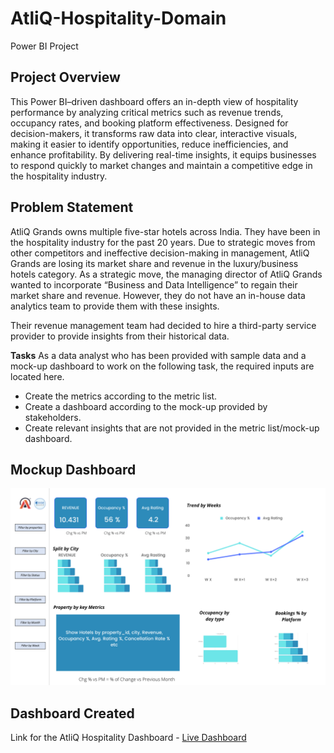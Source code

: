# AtliQ-Hospitality-Domain
Power BI Project
## Project Overview
This Power BI–driven dashboard offers an in-depth view of hospitality performance by analyzing critical metrics such as revenue trends, occupancy rates, and booking platform effectiveness. Designed for decision-makers, it transforms raw data into clear, interactive visuals, making it easier to identify opportunities, reduce inefficiencies, and enhance profitability. By delivering real-time insights, it equips businesses to respond quickly to market changes and maintain a competitive edge in the hospitality industry.
## Problem Statement
AtliQ Grands owns multiple five-star hotels across India. They have been in the hospitality industry for the past 20 years. Due to strategic moves from other competitors and ineffective decision-making in management, AtliQ Grands are losing its market share and revenue in the luxury/business hotels category. As a strategic move, the managing director of AtliQ Grands wanted to incorporate “Business and Data Intelligence” to regain their market share and revenue. However, they do not have an in-house data analytics team to provide them with these insights.

Their revenue management team had decided to hire a third-party service provider to provide insights from their historical data.

**Tasks**
As a data analyst who has been provided with sample data and a mock-up dashboard to work on the following task, the required inputs are located here.

- Create the metrics according to the metric list.
- Create a dashboard according to the mock-up provided by stakeholders.
- Create relevant insights that are not provided in the metric list/mock-up dashboard.
## Mockup Dashboard
![Mockup dashbord](https://github.com/Shahna-k25/AtliQ-Hospitality-Domain/blob/main/mock%20up%20dashboard_atliq%20grands.png)

## Dashboard Created
Link for the AtliQ Hospitality Dashboard - [Live Dashboard](https://app.powerbi.com/view?r=eyJrIjoiNzI4NDNjMjUtMTBkNi00NGU3LTk3MzEtODRjZWZiMjVjMzNlIiwidCI6ImM2ZTU0OWIzLTVmNDUtNDAzMi1hYWU5LWQ0MjQ0ZGM1YjJjNCJ9)
